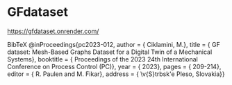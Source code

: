 # GFdataset

https://gfdataset.onrender.com/ 


BibTeX
@inProceedings{pc2023-012,
author	 = {	Ciklamini, M.},
title	 = {	GF dataset: Mesh-Based Graphs Dataset for a Digital Twin of a Mechanical Systems},
booktitle	 = {	Proceedings of the 2023 24th International Conference on Process Control (PC)},
year	 = {	2023},
pages	 = {	209-214},
editor	 = {	R. Paulen and M. Fikar},
address	 = {	\v{S}trbsk\'e Pleso, Slovakia}}
